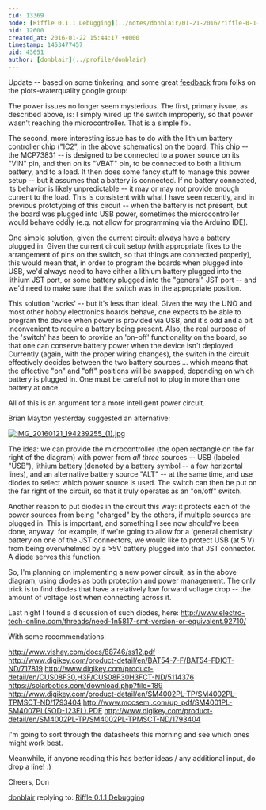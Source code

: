 ```yaml
---
cid: 13369
node: [Riffle 0.1.1 Debugging](../notes/donblair/01-21-2016/riffle-0-1-1-debugging)
nid: 12600
created_at: 2016-01-22 15:44:17 +0000
timestamp: 1453477457
uid: 43651
author: [donblair](../profile/donblair)
---
```


Update -- based on some tinkering, and some great [feedback](https://groups.google.com/forum/#!topic/plots-waterquality/jcTd0xAOwUY) from folks on the plots-waterquality google group:

The power issues no longer seem mysterious.  The first, primary issue, as described above, is:  I simply wired up the switch improperly, so that power wasn't reaching the microcontroller.  That is a simple fix.

The second, more interesting issue has to do with the lithium battery controller chip ("IC2", in the above schematics) on the board.  This chip -- the MCP73831 -- is designed to be connected to a power source on its "VIN" pin, and then on its "VBAT" pin, to be connected to both a lithium battery, and to a load.  It then does some fancy stuff to manage this power setup -- but it assumes that a battery is connected.  If no battery connected, its behavior is likely unpredictable -- it may or may not provide enough current to the load.  This is consistent with what I have seen recently, and in previous prototyping of this circuit -- when the battery is not present, but the board was plugged into USB power, sometimes the microcontroller would behave oddly (e.g. not allow for programming via the Arduino IDE).  

One simple solution, given the current circuit: always have a battery plugged in.  Given the current circuit setup (with appropriate fixes to the arrangement of pins on the switch, so that things are connected properly), this would mean that, in order to program the boards when plugged into USB, we'd always need to have either a lithium battery plugged into the lithium JST port, or some battery plugged into the "general" JST port -- and we'd need to make sure that the switch was in the appropriate position.  

This solution 'works' -- but it's less than ideal.  Given the way the UNO and most other hobby electronics boards behave, one expects to be able to program the device when power is provided via USB, and it's odd and a bit inconvenient to require a battery being present.  Also, the real purpose of the 'switch' has been to provide an 'on-off' functionality on the board, so that one can conserve battery power when the device isn't deployed.  Currently (again, with the proper wiring changes), the switch in the circuit effectively decides between the two battery sources ... which means that the effective "on" and "off" positions will be swapped, depending on which battery is plugged in.  One must be careful not to plug in more than one battery at once. 

All of this is an argument for a more intelligent power circuit.  

Brian Mayton yesterday suggested an alternative:

[![IMG_20160121_194239255_(1).jpg](//i.publiclab.org/system/images/photos/000/013/764/medium/IMG_20160121_194239255_%281%29.jpg)](//i.publiclab.org/system/images/photos/000/013/764/original/IMG_20160121_194239255_%281%29.jpg)

The idea:  we can provide the microcontroller (the open rectangle on the far right of the diagram) with power from *all three* sources -- USB (labeled "USB"), lithium battery (denoted by a battery symbol -- a few horizontal lines), and an alternative battery source "ALT" -- at the same time, and use diodes to select which power source is used.  The switch can then be put on the far right of the circuit, so that it truly operates as an "on/off" switch.  

Another reason to put diodes in the circuit this way:  it protects each of the power sources from being "charged" by the others, if multiple sources are plugged in.  This is important, and something I see now should've been done, anyway:  for example, if we're going to allow for a 'general chemistry' battery on one of the JST connectors, we would like to protect USB (at 5 V) from being overwhelmed by a >5V battery plugged into that JST connector.  A diode serves this function.  

So, I'm planning on implementing a new power circuit, as in the above diagram, using diodes as both protection and power management.  The only trick is to find diodes that have a relatively low forward voltage drop -- the amount of voltage lost when connecting across it. 

Last night I found a discussion of such diodes, here:
http://www.electro-tech-online.com/threads/need-1n5817-smt-version-or-equivalent.92710/

With some recommendations:

http://www.vishay.com/docs/88746/ss12.pdf
http://www.digikey.com/product-detail/en/BAT54-7-F/BAT54-FDICT-ND/717819
http://www.digikey.com/product-detail/en/CUS08F30,H3F/CUS08F30H3FCT-ND/5114376
https://solarbotics.com/download.php?file=189
http://www.digikey.com/product-detail/en/SM4002PL-TP/SM4002PL-TPMSCT-ND/1793404
http://www.mccsemi.com/up_pdf/SM4001PL-SM4007PL(SOD-123FL).PDF
http://www.digikey.com/product-detail/en/SM4002PL-TP/SM4002PL-TPMSCT-ND/1793404

I'm going to sort through the datasheets this morning and see which ones might work best. 

Meanwhile, if anyone reading this has better ideas / any additional input, do drop a line! :)

Cheers,
Don


[donblair](../profile/donblair) replying to: [Riffle 0.1.1 Debugging](../notes/donblair/01-21-2016/riffle-0-1-1-debugging)

